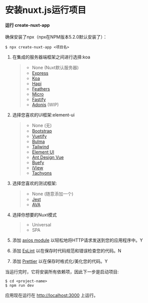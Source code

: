 # 安装nuxt.js运行项目

#### 运行 create-nuxt-app

确保安装了npx（npx在NPM版本5.2.0默认安装了）：

```shell
$ npx create-nuxt-app <项目名>
```

1. 在集成的服务器端框架之间进行选择:koa

   > - None (Nuxt默认服务器)
   > - [Express](https://github.com/expressjs/express)
   > - [Koa](https://github.com/koajs/koa)
   > - [Hapi](https://github.com/hapijs/hapi)
   > - [Feathers](https://github.com/feathersjs/feathers)
   > - [Micro](https://github.com/zeit/micro)
   > - [Fastify](https://github.com/fastify/fastify)
   > - [Adonis](https://github.com/adonisjs/adonis-framework) (WIP)

2. 选择您喜欢的UI框架:element-ui

   > - None (无)
   > - [Bootstrap](https://github.com/bootstrap-vue/bootstrap-vue)
   > - [Vuetify](https://github.com/vuetifyjs/vuetify)
   > - [Bulma](https://github.com/jgthms/bulma)
   > - [Tailwind](https://github.com/tailwindcss/tailwindcss)
   > - [Element UI](https://github.com/ElemeFE/element)
   > - [Ant Design Vue](https://github.com/vueComponent/ant-design-vue)
   > - [Buefy](https://buefy.github.io/)
   > - [iView](https://www.iviewui.com/)
   > - [Tachyons](https://tachyons.io/)

3. 选择您喜欢的测试框架:

   > - None (随意添加一个)
   > - [Jest](https://github.com/facebook/jest)
   > - [AVA](https://github.com/avajs/ava)

4. 选择你想要的Nuxt模式

   > - Universal 
   > - SPA	

5. 添加 [axios module](https://github.com/nuxt-community/axios-module) 以轻松地将HTTP请求发送到您的应用程序中。Y

6. 添加 [EsLint](https://eslint.org/) 以在保存时代码规范和错误检查您的代码。N

7. 添加 [Prettier](https://prettier.io/) 以在保存时格式化/美化您的代码。Y

当运行完时，它将安装所有依赖项，因此下一步是启动项目:

```shell
$ cd <project-name>
$ npm run dev
```

应用现在运行在 [http://localhost:3000](http://localhost:3000/) 上运行。